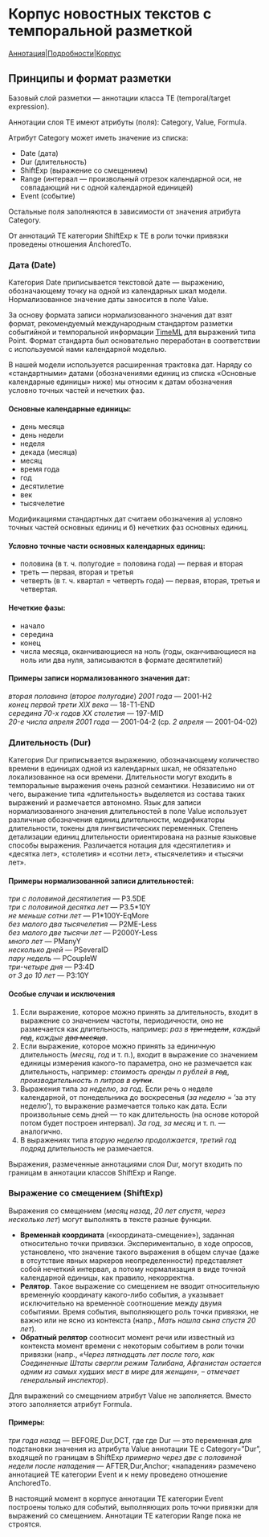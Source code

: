 # Корпус новостных текстов с темпоральной разметкой

[Аннотация](https://yes2helen.github.io/RuTimeCor/index.html)|[Подробности](https://yes2helen.github.io/RuTimeCor/details.html)|[Корпус](https://yes2helen.github.io/RuTimeCor/files.html)

## Принципы и формат разметки

Базовый слой разметки — аннотации класса TE (temporal/target expression).  

Аннотации слоя TE имеют атрибуты (поля): Category, Value, Formula.  

Атрибут Category может иметь значение из списка:
- Date (дата)
- Dur (длительность) 
- ShiftExp (выражение со смещением) 
- Range (интервал — произвольный отрезок календарной оси, не совпадающий ни с одной календарной единицей) 
- Event (событие)

Остальные поля заполняются в зависимости от значения атрибута Category.

От аннотаций TE категории ShiftExp к TE в роли точки привязки проведены отношения AnchoredTo. 

### Дата (Date)

Категория Date приписывается текстовой дате — выражению, обозначающему точку на одной из календарных шкал модели. Нормализованное значение даты заносится в поле Value.  

За основу формата записи нормализованного значения дат взят формат, рекомендуемый международным стандартом разметки событийной и темпоральной информации [TimeML](http://www.timeml.org) для выражений типа Point. Формат стандарта был основательно переработан в соответствии с используемой нами календарной моделью. 

В нашей модели используется расширенная трактовка дат. Наряду со «стандартными» датами (обозначениями единиц из списка «Основные календарные единицы» ниже) мы относим к датам обозначения условно точных частей и нечетких фаз. 

#### Основные календарные единицы:
- день месяца
- день недели
- неделя
- декада (месяца)
- месяц 
- время года
- год
- десятилетие 
- век
- тысячелетие

Модификациями стандартных дат считаем обозначения а) условно точных частей основных единиц и б) нечетких фаз основных единиц.

#### Условно точные части основных календарных единиц:
- половина (в т. ч. полугодие = половина года) — первая и вторая
- треть — первая, вторая и третья 
- четверть (в т. ч. квартал = четверть года) — первая, вторая, третья и четвертая.

#### Нечеткие фазы:
- начало
- середина
- конец 
- числа месяца, оканчивающиеся на ноль (годы, оканчивающиеся на ноль или два нуля, записываются в формате десятилетий)

#### Примеры записи нормализованного значения дат:

*вторая половина* (*второе полугодие*) *2001 года* — 2001-H2  
*конец первой трети XIX века* — 18-T1-END  
*середина 70-х годов XX столетия* — 197-MID  
*20-е числа апреля 2001 года* — 2001-04-2 (ср. *2 апреля* — 2001-04-02)

### Длительность (Dur)

Категория Dur приписывается выражению, обозначающему количество времени в единицах одной из календарных шкал, не обязательно локализованное на оси времени. 
Длительности могут входить в темпоральные выражения очень разной семантики. Независимо ни от чего, выражение типа «длительность» выделяется из состава таких выражений и размечается автономно. 
Язык для записи нормализованного значения длительностей в поле Value использует различные обозначения единиц длительности, модификаторы длительности, токены для лингвистических переменных. 
Степень детализации единиц длительности ориентирована на разные языковые способы выражения. Различается нотация для «десятилетия» и «десятка лет», «столетия» и «сотни лет», «тысячелетия» и «тысячи лет». 

#### Примеры нормализованной записи длительностей: 

*три с половиной десятилетия* — P3.5DE  
*три с половиной десятка лет* — P3.5\*10Y  
*не меньше сотни лет* — P1\*100Y-EqMore  
*без малого два тысячелетия* — P2ME-Less  
*без малого две тысячи лет* — P2000Y-Less  
*много лет* — PManyY  
*несколько дней* — PSeveralD  
*пару недель* — PCoupleW  
*три-четыре дня* — P3:4D  
*от 3 до 10 лет* — P3:10Y  

#### Особые случаи и исключения
1. Если выражение, которое можно принять за длительность, входит в выражение со значением частоты, периодичности, оно не размечается как длительность, например: *раз в <s>три недели</s>*, *каждый <s>год</s>*, *каждые <s>два месяца</s>*.
2. Если выражение, которое можно принять за единичную длительность (*месяц*, *год* и т. п.), входит в выражение со значением единицы измерения какого-то параметра, оно не размечается как длительность, например: *стоимость аренды n рублей в <s>год</s>*, *производительность n литров в <s>сутки</s>*. 
3. Выражения типа *за неделю*, *за год*. Если речь о неделе календарной, от понедельника до воскресенья (*за неделю* = ’за эту неделю’), то выражение размечается только как дата. Если произвольные семь дней — то как длительность (на основе которой потом будет построен интервал). *За год*, *за месяц* и т. п. — аналогично. 
4. В выражениях типа *вторую неделю продолжается*, *третий год подряд* длительность не  размечается. 

Выражения, размеченные аннотациями слоя Dur, могут входить по границам в аннотации классов ShiftExp и Range. 

### Выражение со смещением (ShiftExp)

Выражения со смещением (*месяц назад*, *20 лет спустя*, *через несколько лет*) могут выполнять в тексте разные функции. 
- **Временна́я координата** («координата-смещение»), заданная относительно точки привязки. Экспериментально, в ходе опросов, установлено, что значение такого выражения в общем случае (даже в отсутствие явных маркеров неопределенности) представляет собой нечеткий интервал, а потому нормализация в виде точной календарной единицы, как правило, некорректна. 
- **Релятор**. Такое выражение со смещением не вводит относительную временну́ю координату какого-либо события, а указывает исключительно на временно́е соотношение между двумя событиями. Время события, выполняющего роль точки привязки, не важно или не ясно из контекста (напр., *Мать нашла сына спустя 20 лет*). 
- **Обратный релятор** соотносит момент речи или известный из контекста момент времени с некоторым событием в роли точки привязки (напр., *«Через пятнадцать лет после того, как Соединенные Штаты свергли режим Талибана, Афганистан остается одним из самых худших мест в мире для женщин», – отмечает генеральный инспектор*).

Для выражений со смещением атрибут Value не заполняется. Вместо этого заполняется атрибут Formula. 

#### Примеры: 
*три года назад* — BEFORE,Dur,DCT, где где Dur — это переменная для подстановки значения из атрибута Value аннотации TE c Category=”Dur”, входящей по границам в ShiftExp
*примерно через две с половиной недели после нападения*  — AFTER,Dur,Anchor; «нападения» размечено аннотацией TE категории Event и к нему проведено отношение AnchoredTo.

В настоящий момент в корпусе аннотации TE категории Event построены только для событий, выполняющих роль точки привязки для выражений со смещением. Аннотации TE категории Range пока не строятся. 


